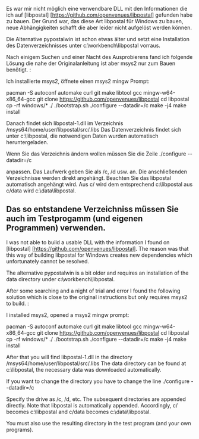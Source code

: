 Es war mir nicht möglich eine verwendbare DLL mit den Informationen die ich auf [libpostal] [https://github.com/openvenues/libpostal] gefunden habe zu bauen. Der Grund war, das diese Art libpostal für Windows zu bauen, neue Abhängigkeiten schafft die aber leider nicht aufgelöst werden können. 

Die Alternative pypostalwin ist schon etwas älter und setzt eine Installation des Datenverzeichnisses unter c:\workbench\libpostal vorraus.

Nach einigem Suchen und einer Nacht des Ausprobierens fand ich folgende Lösung die nahe der Originalanleitung ist aber msys2 nur zum Bauen benötigt. :

Ich installierte msys2, öffnete einen msys2 mingw Prompt: 

pacman -S autoconf automake curl git make libtool gcc mingw-w64-x86_64-gcc
git clone https://github.com/openvenues/libpostal
cd libpostal
cp -rf windows/* ./
./bootstrap.sh
./configure --datadir=/c
make -j4
make install

Danach findet sich libpostal-1.dll im Verzeichnis /msys64/home/user/libpostal/src/.libs
Das Datenverzeichnis findet sich unter c:\libpostal, die notwendigen Daten wurden automatisch heruntergeladen.

Wenn Sie das Verzeichnis ändern wollen müssen Sie die Zeile 
./configure --datadir=/c

anpassen. Das Laufwerk geben Sie als /c, /d usw. an. Die anschließenden Verzeichnisse werden direkt angehängt. Beachten Sie das libpostal automatisch angehängt wird. Aus c/ wird dem entsprechend c:\libpostal aus c/data wird c:\data\libpostal.

Das so entstandene Verzeichniss müssen Sie auch im Testprogamm (und eigenen Programmen) verwenden.
---

I was not able to build a usable DLL with the information I found on [libpostal] [https://github.com/openvenues/libpostal]. The reason was that this way of building libpostal for Windows creates new dependencies which unfortunately cannot be resolved. 

The alternative pypostalwin is a bit older and requires an installation of the data directory under c:\workbench\libpostal.

After some searching and a night of trial and error I found the following solution which is close to the original instructions but only requires msys2 to build. :

I installed msys2, opened a msys2 mingw prompt: 

pacman -S autoconf automake curl git make libtool gcc mingw-w64-x86_64-gcc
git clone https://github.com/openvenues/libpostal
cd libpostal
cp -rf windows/* ./
./bootstrap.sh
./configure --datadir=/c
make -j4
make install

After that you will find libpostal-1.dll in the directory /msys64/home/user/libpostal/src/.libs
The data directory can be found at c:\libpostal, the necessary data was downloaded automatically.

If you want to change the directory you have to change the line 
./configure --datadir=/c

Specify the drive as /c, /d, etc. The subsequent directories are appended directly. Note that libpostal is automatically appended. Accordingly, c/ becomes c:\libpostal and c/data becomes c:\data\libpostal.

You must also use the resulting directory in the test program (and your own programs).
